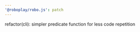 ```yaml
---
'@roboplay/robo.js': patch
---
```


refactor(cli): simpler predicate function for less code repetition
